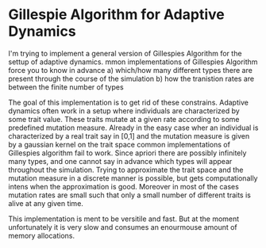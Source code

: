# Gillespie Algorithm for Adaptive Dynamics

I'm trying to implement a general version of Gillespies Algorithm for the settup of adaptive dynamics. 
mmon implementations of Gillespies Algorithm force you to know in advance 
  a) which/how many different types there are present through the course of the simulation
  b) how the tranistion rates are between the finite number of types
  
The goal of this implementation is to get rid of these constrains. Adaptive dynamics often work in a setup where individuals are
characterized by some trait value. These traits mutate at a given rate according to some predefined mutation measure. Already in the
easy case wher an individual is characterized by a real trait say in [0,1] and the mutation measure is given by a gaussian kernel on 
the trait space common implementations of Gillespies algorithm fail to work. Since apriori there are possibly infinitely many types,
and one cannot say in advance which types will appear throughout the simulation.
Trying to approximate the trait space and the mutation measure in a discrete manner is possible, but gets computationally intens when
the approximation is good. Moreover in most of the cases mutation rates are small such that only a small number of different traits
is alive at any given time.

This implementation is ment to be versitile and fast. But at the moment unfortunately it is very slow and consumes an enourmouse amount of memory allocations.
